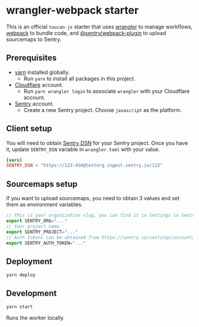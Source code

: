 # wrangler-webpack starter

This is an official `toucan-js` starter that uses [wrangler](https://github.com/cloudflare/wrangler2) to manage workflows, [webpack](https://webpack.js.org/) to bundle code, and [@sentry/webpack-plugin](https://github.com/getsentry/sentry-javascript-bundler-plugins/tree/main/packages/webpack-plugin) to upload sourcemaps to Sentry.

## Prerequisites

- [yarn](https://yarnpkg.com/getting-started/install) installed globally.
  - Run `yarn` to install all packages in this project.
- [Cloudflare](https://dash.cloudflare.com/sign-up) account.
  - Run `yarn wrangler login` to associate `wrangler` with your Cloudflare account.
- [Sentry](https://sentry.io/) account.
  - Create a new Sentry project. Choose `javascript` as the platform.

## Client setup

You will need to obtain [Sentry DSN](https://docs.sentry.io/product/sentry-basics/dsn-explainer/) for your Sentry project. Once you have it, update `SENTRY_DSN` variable in `wrangler.toml` with your value.

```toml
[vars]
SENTRY_DSN = "https://123:456@testorg.ingest.sentry.io/123"
```

## Sourcemaps setup

If you want to upload sourcemaps, you need to obtain 3 values and set them as environment variables.

```javascript
// This is your organization slug, you can find it in Settings in Sentry dashboard
export SENTRY_ORG="..."
// Your project name
export SENTRY_PROJECT="..."
// Auth tokens can be obtained from https://sentry.io/settings/account/api/auth-tokens/ and need `project:releases` and `org:read` scopes
export SENTRY_AUTH_TOKEN="..."
```

## Deployment

```
yarn deploy
```

## Development

```
yarn start
```

Runs the worker locally.
